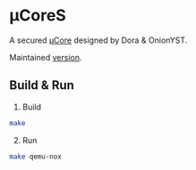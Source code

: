 # µCoreS

A secured [µCore](https://github.com/chyyuu/ucore_os_lab) designed by Dora & OnionYST.

Maintained [version](https://github.com/LY-Dora/Dora_AOS2019_homework/tree/master/ucore_os). 

## Build & Run

1. Build

~~~sh
make
~~~

2. Run

~~~sh
make qemu-nox
~~~
